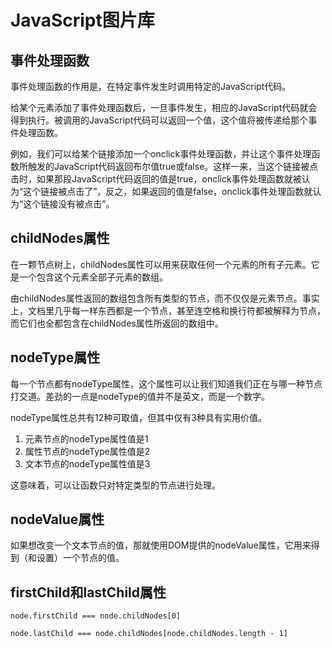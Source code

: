 # JavaScript图片库

## 事件处理函数
事件处理函数的作用是，在特定事件发生时调用特定的JavaScript代码。

给某个元素添加了事件处理函数后，一旦事件发生，相应的JavaScript代码就会得到执行。被调用的JavaScript代码可以返回一个值，这个值将被传递给那个事件处理函数。

例如，我们可以给某个链接添加一个onclick事件处理函数，并让这个事件处理函数所触发的JavaScript代码返回布尔值true或false。这样一来，当这个链接被点击时，如果那段JavaScript代码返回的值是true，onclick事件处理函数就被认为“这个链接被点击了”，反之，如果返回的值是false，onclick事件处理函数就认为“这个链接没有被点击”。

## childNodes属性
在一颗节点树上，childNodes属性可以用来获取任何一个元素的所有子元素。它是一个包含这个元素全部子元素的数组。

由childNodes属性返回的数组包含所有类型的节点，而不仅仅是元素节点。事实上，文档里几乎每一样东西都是一个节点，甚至连空格和换行符都被解释为节点，而它们也全都包含在childNodes属性所返回的数组中。

## nodeType属性
每一个节点都有nodeType属性，这个属性可以让我们知道我们正在与哪一种节点打交道。差劲的一点是nodeType的值并不是英文，而是一个数字。

nodeType属性总共有12种可取值，但其中仅有3种具有实用价值。
1. 元素节点的nodeType属性值是1
2. 属性节点的nodeType属性值是2
3. 文本节点的nodeType属性值是3

这意味着，可以让函数只对特定类型的节点进行处理。

## nodeValue属性
如果想改变一个文本节点的值，那就使用DOM提供的nodeValue属性，它用来得到（和设置）一个节点的值。

## firstChild和lastChild属性
```
node.firstChild === node.childNodes[0]

node.lastChild === node.childNodes[node.childNodes.length - 1]
```
